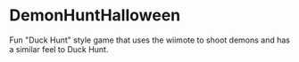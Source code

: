 # DemonHuntHalloween
Fun "Duck Hunt" style game that uses the wiimote to shoot demons and has a similar feel to Duck Hunt.
